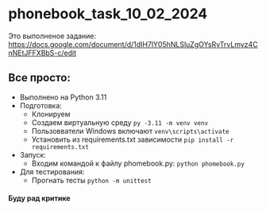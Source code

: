 # phonebook_task_10_02_2024
Это выполненое задание:
https://docs.google.com/document/d/1dIH7lY05hNLSluZgOYsRyTrvLmyz4CnNEtJFFXBbS-c/edit


## Все просто:
- Выполнено на Python 3.11
- Подготовка:
  - Клонируем
  - Создаем виртуальную среду `py -3.11 -m venv venv` 
  - Пользовватели Windows включают `venv\scripts\activate` 
  - Установить из requirements.txt зависимости `pip install -r requirements.txt` 
- Запуск:
  - Входим командой к файлу phomebook.py: `python phomebook.py` 
- Для тестирования:
  - Прогнать тесты `python -m unittest` 
 

#### Буду рад критике